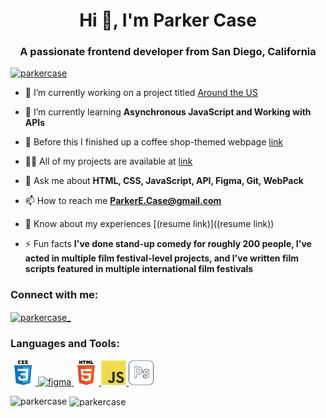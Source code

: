 <h1 align="center">Hi 👋, I'm Parker Case</h1>
<h3 align="center">A passionate frontend developer from San Diego, California</h3>

<p align="left"> <a href="https://github.com/ryo-ma/github-profile-trophy"><img src="https://github-profile-trophy.vercel.app/?username=parkercase" alt="parkercase" /></a> </p>

- 🔭 I’m currently working on a project titled [Around the US](https://parkercase.github.io/se_project_aroundtheus/)

- 🌱 I’m currently learning **Asynchronous JavaScript and Working with APIs**

- 👯 Before this I finished up a coffee shop-themed webpage [link](https://github.com/ParkerCase/se_project_coffeeshop.git)

- 👨‍💻 All of my projects are available at [link](https://github.com/ParkerCase?tab=repositories)

- 💬 Ask me about **HTML, CSS, JavaScript, API, Figma, Git, WebPack**

- 📫 How to reach me **ParkerE.Case@gmail.com**

- 📄 Know about my experiences [(resume link)]((resume link))

- ⚡ Fun facts **I've done stand-up comedy for roughly 200 people, I've acted in multiple film festival-level projects, and I've written film scripts featured in multiple international film festivals**

<h3 align="left">Connect with me:</h3>
<p align="left">
<a href="https://instagram.com/parkercase_" target="blank"><img align="center" src="https://raw.githubusercontent.com/rahuldkjain/github-profile-readme-generator/master/src/images/icons/Social/instagram.svg" alt="parkercase_" height="30" width="40" /></a>
</p>

<h3 align="left">Languages and Tools:</h3>
<p align="left"> <a href="https://www.w3schools.com/css/" target="_blank" rel="noreferrer"> <img src="https://raw.githubusercontent.com/devicons/devicon/master/icons/css3/css3-original-wordmark.svg" alt="css3" width="40" height="40"/> </a> <a href="https://www.figma.com/" target="_blank" rel="noreferrer"> <img src="https://www.vectorlogo.zone/logos/figma/figma-icon.svg" alt="figma" width="40" height="40"/> </a> <a href="https://www.w3.org/html/" target="_blank" rel="noreferrer"> <img src="https://raw.githubusercontent.com/devicons/devicon/master/icons/html5/html5-original-wordmark.svg" alt="html5" width="40" height="40"/> </a> <a href="https://developer.mozilla.org/en-US/docs/Web/JavaScript" target="_blank" rel="noreferrer"> <img src="https://raw.githubusercontent.com/devicons/devicon/master/icons/javascript/javascript-original.svg" alt="javascript" width="40" height="40"/> </a> <a href="https://www.photoshop.com/en" target="_blank" rel="noreferrer"> <img src="https://raw.githubusercontent.com/devicons/devicon/master/icons/photoshop/photoshop-line.svg" alt="photoshop" width="40" height="40"/> </a> </p>

<p><img align="left" src="https://github-readme-stats.vercel.app/api/top-langs?username=parkercase&show_icons=true&locale=en&layout=compact" alt="parkercase" /></p>

<p>&nbsp;<img align="center" src="https://github-readme-stats.vercel.app/api?username=parkercase&show_icons=true&locale=en" alt="parkercase" /></p>

